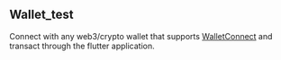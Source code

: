 ## Wallet_test

Connect with any web3/crypto wallet that supports [WalletConnect](https://walletconnect.com/) and transact through the flutter application.

